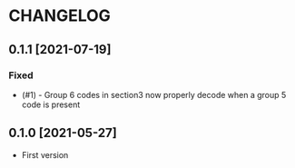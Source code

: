 # CHANGELOG

## 0.1.1 [2021-07-19]

### Fixed

* (#1) - Group 6 codes in section3 now properly decode when a group 5 code is present

## 0.1.0 [2021-05-27]

* First version
